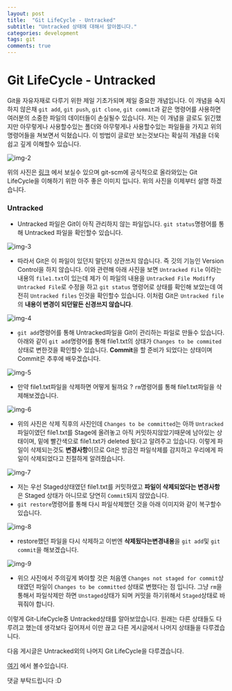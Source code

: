 ```yaml
---
layout: post
title:  "Git LifeCycle - Untracked"
subtitle: "Untracked 상태에 대해서 알아봅니다."
categories: development
tags: git
comments: true
---
```

# Git LifeCycle - Untracked

Git을 자유자재로 다루기 위한 제일 기초가되며 제일 중요한 개념입니다. 이 개념을 숙지하지 않은채 `git add`, `git push`, `git clone`, `git commit`과 같은 명령어를 사용하면 여러분의 소중한 파일의 데이터들이 손실될수 있습니다. 저는 이 개념을 글로도 읽긴했지만 아무렇게나 사용할수있는 폴더와 아무렇게나 사용할수있는 파일들을 가지고 위의 명령어들을 쳐보면서 익혔습니다. 이 방법이 글로만 보는것보다는 확실히 개념을 더욱 쉽고 깊게 이해할수 있습니다.

![img-2](https://user-images.githubusercontent.com/44861205/124276173-6dd57500-db7e-11eb-9a91-0bcdd510a40c.png)

위의 사진은 [링크](https://git-scm.com/book/en/v2/Git-Basics-Recording-Changes-to-the-Repository) 에서 보실수 있으며 git-scm에 공식적으로 올라와있는 Git LifeCycle을 이해하기 위한 아주 좋은 이미지 입니다. 위의 사진을 이제부터 설명 하겠습니다.

### Untracked

-   Untracked 파일은 Git이 아직 관리하지 않는 파일입니다. `git status`명령어를 통해 Untracked 파일을 확인할수 있습니다.

![img-3](https://user-images.githubusercontent.com/44861205/124276203-775edd00-db7e-11eb-9be8-23604b817d4b.png)


-   따라서 Git은 이 파일이 있던지 말던지 상관쓰지 않습니다. 즉 깃의 기능인 Version Control을 하지 않습니다. 이와 관련해 아래 사진을 보면 `Untracked File` 이라는 내용의 `file1.txt`이 있는데 제가 이 파일의 내용을 `Untracked File Modiffy Untracked File`로 수정을 하고 `git status` 명령어로 상태를 확인해 보았는데 여전히 `Untracked files` 인것을 확인할수 있습니다. 이처럼 Git은 `Untracked file`의 **내용이 변경이 되던말든 신경쓰지 않습니다**.

![img-4](https://user-images.githubusercontent.com/44861205/124276256-847bcc00-db7e-11eb-83aa-ec3545786777.png)


-   `git add`명령어를 통해 Untracked파일을 Git이 관리하는 파일로 만들수 있습니다. 아래와 같이 `git add`명령어를 통해 file1.txt의 상태가 `Changes to be commited` 상태로 변한것을 확인할수 있습니다. **Commit**을 할 준비가 되었다는 상태이며 Commit은 추후에 배우겠습니다.

![img-5](https://user-images.githubusercontent.com/44861205/124276286-8cd40700-db7e-11eb-97c3-eba138cd97f5.png)

-   만약 file1.txt파일을 삭제하면 어떻게 될까요 ? `rm`명령어를 통해 file1.txt파일을 삭제해보겠습니다.

![img-6](https://user-images.githubusercontent.com/44861205/124276316-93627e80-db7e-11eb-8bf2-c8fce035cfb3.png)

-   위의 사진은 삭제 직후의 사진인데 `Changes to be committed`는 아까 `Untracked`파일이였던 file1.txt를 Stage에 올려놓고 아직 커밋하지않았기때문에 남아있는 상태이며, 밑에 빨간색으로 file1.txt가 deleted 됬다고 알려주고 있습니다. 이렇게 파일이 삭제되는것도 **변경사항**이므로 Git은 방금전 파일삭제를 감지하고 우리에게 파일이 삭제되었다고 친절하게 알려줬습니다.

![img-7](https://user-images.githubusercontent.com/44861205/124276344-9bbab980-db7e-11eb-9041-3bb04a742566.png)


-   저는 우선 Staged상태였던 file1.txt를 커밋하였고 **파일이 삭제되었다는 변경사항**은 Staged 상태가 아니므로 당연히 `Commit`되지 않았습니다.
-   `git restore`명령어를 통해 다시 파일삭제했던 것을 아래 이미지와 같이 복구할수 있습니다.

![img-8](https://user-images.githubusercontent.com/44861205/124276369-a2e1c780-db7e-11eb-9b84-e27b4f4b847a.png)


-   restore했던 파일을 다시 삭제하고 이번엔 **삭제됬다는변경내용**을 `git add`및 `git commit`을 해보겠습니다.

![img-9](https://user-images.githubusercontent.com/44861205/124276385-a83f1200-db7e-11eb-9e9c-1805e5ee39e4.png)


-   위으 사진에서 주의깊게 봐야할 것은 처음엔 `Changes not staged for commit`상태였던 파일이 `Changes to be committed` 상태로 변했다는 점 입니다. 그냥 `rm`을 통해서 파일삭제만 하면 `Unstaged`상태가 되며 커밋을 하기위해서 `Staged`상태로 바꿔줘야 합니다.

이렇게 Git-LifeCycle중 Untracked상태를 알아보았습니다. 원래는 다른 상태들도 다루려고 했는데 생각보다 길어져서 이만 끊고 다른 게시글에서 나머지 상태들을 다루겠습니다.

다음 게시글은 Untracked외의 나머지 Git LifeCycle을 다루겠습니다.

[여기](https://godtaehee.tistory.com/16) 에서 볼수있습니다.

댓글 부탁드립니다 :D